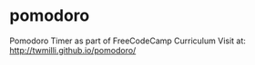 # pomodoro
Pomodoro Timer as part of FreeCodeCamp Curriculum Visit at: http://twmilli.github.io/pomodoro/

